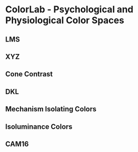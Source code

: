 # ColorLab - Psychological and Physiological Color Spaces

## LMS

## XYZ

## Cone Contrast

## DKL

## Mechanism Isolating Colors

## Isoluminance Colors

## CAM16
